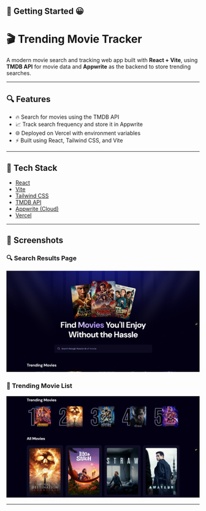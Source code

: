 ## 🚀 Getting Started 😀

# 🎬 Trending Movie Tracker

A modern movie search and tracking web app built with **React + Vite**, using **TMDB API** for movie data and **Appwrite** as the backend to store trending searches.

---

## 🔍 Features

- 🔥 Search for movies using the TMDB API
- 📈 Track search frequency and store it in Appwrite
- 🌐 Deployed on Vercel with environment variables
- ⚡ Built using React, Tailwind CSS, and Vite

---

## 🧰 Tech Stack

- [React](https://reactjs.org/)
- [Vite](https://vitejs.dev/)
- [Tailwind CSS](https://tailwindcss.com/)
- [TMDB API](https://www.themoviedb.org/documentation/api)
- [Appwrite (Cloud)](https://cloud.appwrite.io/)
- [Vercel](https://vercel.com/)

---

## 📸 Screenshots

### 🔍 Search Results Page
![Search Screenshot](./public/screenshots/search-results.png)


### 🔢 Trending Movie List
![Trending Movies Screenshot](./public/screenshots/trending-movies.png)

---

